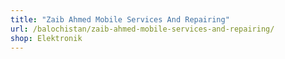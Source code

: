 ```yaml
---
title: "Zaib Ahmed Mobile Services And Repairing"
url: /balochistan/zaib-ahmed-mobile-services-and-repairing/
shop: Elektronik
---
```


